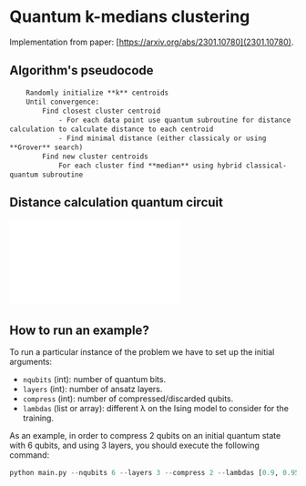 # Quantum k-medians clustering

Implementation from paper: [https://arxiv.org/abs/2301.10780](2301.10780).

## Algorithm's pseudocode

```
    Randomly initialize **k** centroids
    Until convergence:
        Find closest cluster centroid
            - For each data point use quantum subroutine for distance calculation to calculate distance to each centroid
            - Find minimal distance (either classicaly or using **Grover** search)
        Find new cluster centroids
            For each cluster find **median** using hybrid classical-quantum subroutine
```

## Distance calculation quantum circuit

![Distance circuit](DistCirc.pdf)


## How to run an example?

To run a particular instance of the problem we have to set up the initial
arguments:
- `nqubits` (int): number of quantum bits.
- `layers` (int): number of ansatz layers.
- `compress` (int): number of compressed/discarded qubits.
- `lambdas` (list or array): different λ on the Ising model to consider for the training.

As an example, in order to compress 2 qubits on an initial quantum state with 6 qubits, and using 3 layers,
you should execute the following command:

```python
python main.py --nqubits 6 --layers 3 --compress 2 --lambdas [0.9, 0.95, 1.0, 1.05, 1.10]
```